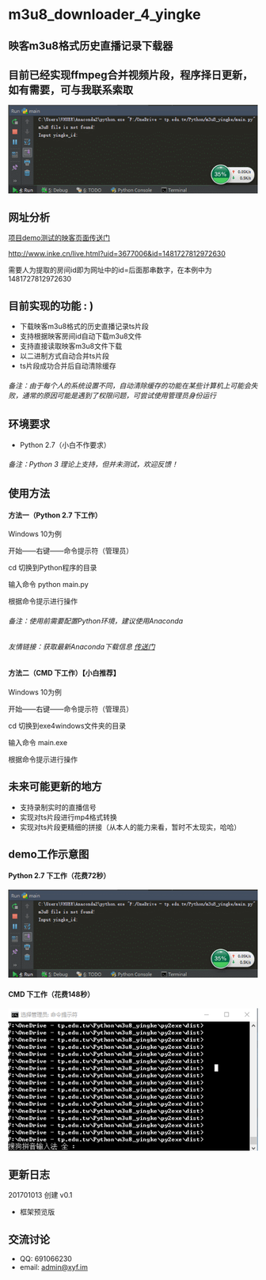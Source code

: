 # m3u8_downloader_4_yingke
## 映客m3u8格式历史直播记录下载器
## 目前已经实现ffmpeg合并视频片段，程序择日更新，如有需要，可与我联系索取
![demo_gif](/img/demo4python.gif)

网址分析
------------
[项目demo测试的映客页面传送门](http://www.inke.cn/live.html?uid=3677006&id=1481727812972630)

http://www.inke.cn/live.html?uid=3677006&id=1481727812972630

需要人为提取的房间id即为网址中的id=后面那串数字，在本例中为1481727812972630

目前实现的功能 : )
------------
- 下载映客m3u8格式的历史直播记录ts片段
- 支持根据映客房间id自动下载m3u8文件
- 支持直接读取映客m3u8文件下载
- 以二进制方式自动合并ts片段
- ts片段成功合并后自动清除缓存

###### 备注：由于每个人的系统设置不同，自动清除缓存的功能在某些计算机上可能会失败，通常的原因可能是遇到了权限问题，可尝试使用管理员身份运行

环境要求
------------
- Python 2.7（小白不作要求）

###### 备注：Python 3 理论上支持，但并未测试，欢迎反馈！


使用方法
------------

#### 方法一（Python 2.7 下工作）
Windows 10为例

开始——右键——命令提示符（管理员）

cd 切换到Python程序的目录

输入命令 python main.py

根据命令提示进行操作

###### 备注：使用前需要配置Python环境，建议使用Anaconda
###### 友情链接：获取最新Anaconda下载信息 [传送门](https://www.continuum.io/downloads)

#### 方法二（CMD 下工作）【小白推荐】
Windows 10为例

开始——右键——命令提示符（管理员）

cd 切换到exe4windows文件夹的目录

输入命令 main.exe

根据命令提示进行操作

未来可能更新的地方
----------
- 支持录制实时的直播信号
- 实现对ts片段进行mp4格式转换
- 实现对ts片段更精细的拼接（从本人的能力来看，暂时不太现实，哈哈）

demo工作示意图
-----------

#### Python 2.7 下工作（花费72秒）
![demo_gif](/img/demo4python.gif)

#### CMD 下工作（花费148秒）
![demo_gif](/img/demo4cmd.gif)

更新日志
-----------
201701013 创建 v0.1

- 框架预览版

交流讨论
----------
- QQ: 691066230
- email: admin@xyf.im

